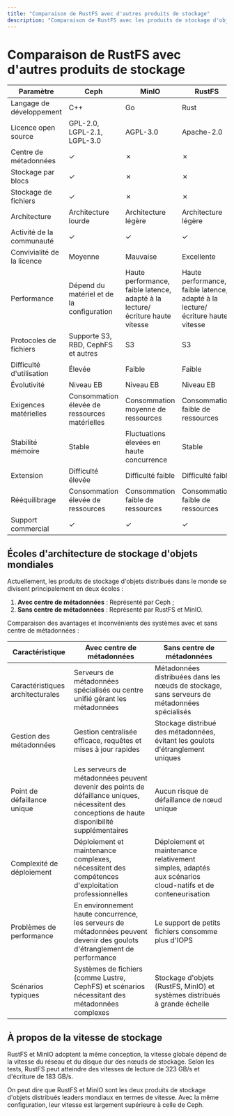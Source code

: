 ```yaml
---
title: "Comparaison de RustFS avec d'autres produits de stockage"
description: "Comparaison de RustFS avec les produits de stockage d'objets grand public"
---
```


# Comparaison de RustFS avec d'autres produits de stockage

| Paramètre | Ceph | MinIO | RustFS |
| - | - | - | - |
| Langage de développement | C++ | Go | Rust |
| Licence open source | GPL-2.0, LGPL-2.1, LGPL-3.0 | AGPL-3.0 | Apache-2.0 |
| Centre de métadonnées | ✓ | ✗ | ✗ |
| Stockage par blocs | ✓ | ✗ | ✗ |
| Stockage de fichiers | ✓ | ✗ | ✗ |
| Architecture | Architecture lourde | Architecture légère | Architecture légère |
| Activité de la communauté | ✓ | ✓ | ✓ |
| Convivialité de la licence | Moyenne | Mauvaise | Excellente |
| Performance | Dépend du matériel et de la configuration | Haute performance, faible latence, adapté à la lecture/écriture haute vitesse | Haute performance, faible latence, adapté à la lecture/écriture haute vitesse |
| Protocoles de fichiers | Supporte S3, RBD, CephFS et autres | S3 | S3 |
| Difficulté d'utilisation | Élevée | Faible | Faible |
| Évolutivité | Niveau EB | Niveau EB | Niveau EB |
| Exigences matérielles | Consommation élevée de ressources matérielles | Consommation moyenne de ressources | Consommation faible de ressources |
| Stabilité mémoire | Stable | Fluctuations élevées en haute concurrence | Stable |
| Extension | Difficulté élevée | Difficulté faible | Difficulté faible |
| Rééquilibrage | Consommation élevée de ressources | Consommation faible de ressources | Consommation faible de ressources |
| Support commercial | ✓ | ✓ | ✓ |

## Écoles d'architecture de stockage d'objets mondiales

Actuellement, les produits de stockage d'objets distribués dans le monde se divisent principalement en deux écoles :

1. **Avec centre de métadonnées** : Représenté par Ceph ;
2. **Sans centre de métadonnées** : Représenté par RustFS et MinIO.

Comparaison des avantages et inconvénients des systèmes avec et sans centre de métadonnées :

| Caractéristique | Avec centre de métadonnées | Sans centre de métadonnées |
| - | - | - |
| Caractéristiques architecturales | Serveurs de métadonnées spécialisés ou centre unifié gérant les métadonnées | Métadonnées distribuées dans les nœuds de stockage, sans serveurs de métadonnées spécialisés |
| Gestion des métadonnées | Gestion centralisée efficace, requêtes et mises à jour rapides | Stockage distribué des métadonnées, évitant les goulots d'étranglement uniques |
| Point de défaillance unique | Les serveurs de métadonnées peuvent devenir des points de défaillance uniques, nécessitent des conceptions de haute disponibilité supplémentaires | Aucun risque de défaillance de nœud unique |
| Complexité de déploiement | Déploiement et maintenance complexes, nécessitent des compétences d'exploitation professionnelles | Déploiement et maintenance relativement simples, adaptés aux scénarios cloud-natifs et de conteneurisation |
| Problèmes de performance | En environnement haute concurrence, les serveurs de métadonnées peuvent devenir des goulots d'étranglement de performance | Le support de petits fichiers consomme plus d'IOPS |
| Scénarios typiques | Systèmes de fichiers (comme Lustre, CephFS) et scénarios nécessitant des métadonnées complexes | Stockage d'objets (RustFS, MinIO) et systèmes distribués à grande échelle |

## À propos de la vitesse de stockage

RustFS et MinIO adoptent la même conception, la vitesse globale dépend de la vitesse du réseau et du disque dur des nœuds de stockage. Selon les tests, RustFS peut atteindre des vitesses de lecture de 323 GB/s et d'écriture de 183 GB/s.

On peut dire que RustFS et MinIO sont les deux produits de stockage d'objets distribués leaders mondiaux en termes de vitesse. Avec la même configuration, leur vitesse est largement supérieure à celle de Ceph.

